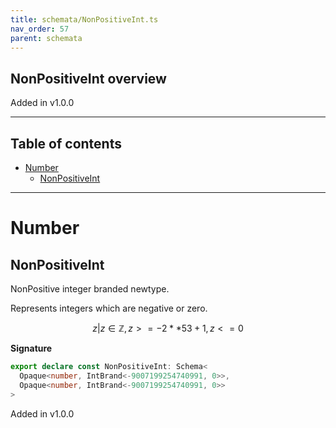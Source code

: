 ```yaml
---
title: schemata/NonPositiveInt.ts
nav_order: 57
parent: schemata
---
```


## NonPositiveInt overview

Added in v1.0.0

---

<h2 class="text-delta">Table of contents</h2>

- [Number](#number)
  - [NonPositiveInt](#nonpositiveint)

---

# Number

## NonPositiveInt

NonPositive integer branded newtype.

Represents integers which are negative or zero.

```math
 { z | z ∈ ℤ, z >= -2 ** 53 + 1, z <= 0 }
```

**Signature**

```ts
export declare const NonPositiveInt: Schema<
  Opaque<number, IntBrand<-9007199254740991, 0>>,
  Opaque<number, IntBrand<-9007199254740991, 0>>
>
```

Added in v1.0.0
